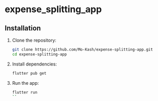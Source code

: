 # expense_splitting_app


## Installation
1. Clone the repository:
   ```sh
   git clone https://github.com/Mo-Kash/expense-splitting-app.git
   cd expense-splitting-app
   ```
2. Install dependencies:
   ```sh
   flutter pub get
   ```
3. Run the app:
   ```sh
   flutter run
   ``
